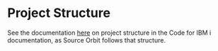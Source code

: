 # Project Structure

See the documentation [here](https://codefori.github.io/docs/developing/local/structure) on project structure in the Code for IBM i documentation, as Source Orbit follows that structure.